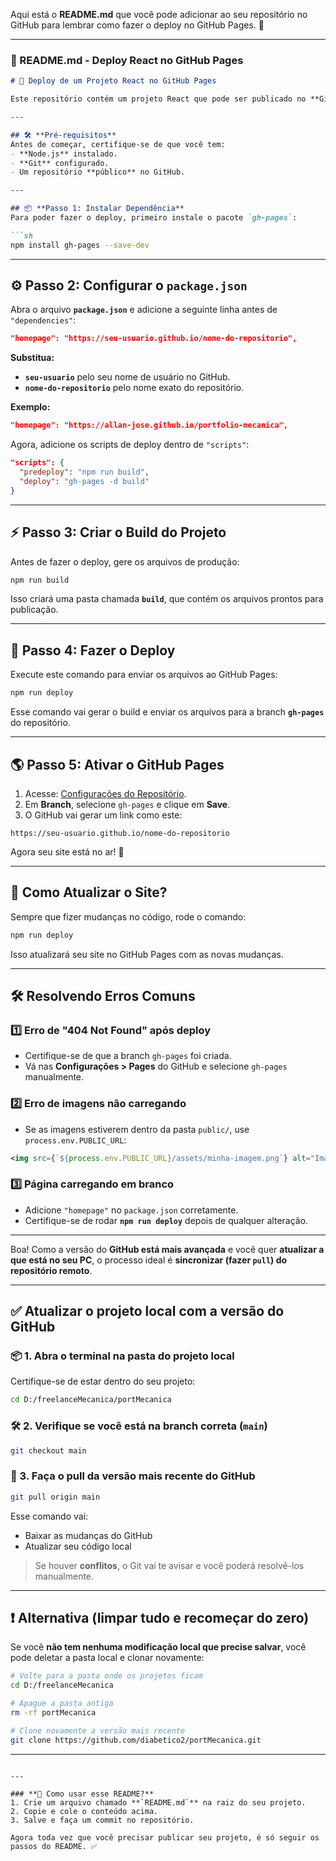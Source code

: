 Aqui está o **README.md** que você pode adicionar ao seu repositório no GitHub para lembrar como fazer o deploy no GitHub Pages. 🎯

---

### **📌 README.md - Deploy React no GitHub Pages**

```md
# 🚀 Deploy de um Projeto React no GitHub Pages

Este repositório contém um projeto React que pode ser publicado no **GitHub Pages** facilmente.

---

## 🛠️ **Pré-requisitos**
Antes de começar, certifique-se de que você tem:
- **Node.js** instalado.
- **Git** configurado.
- Um repositório **público** no GitHub.

---

## 📦 **Passo 1: Instalar Dependência**
Para poder fazer o deploy, primeiro instale o pacote `gh-pages`:

```sh
npm install gh-pages --save-dev
```

---

## ⚙️ **Passo 2: Configurar o `package.json`**
Abra o arquivo **`package.json`** e adicione a seguinte linha antes de `"dependencies"`:

```json
"homepage": "https://seu-usuario.github.io/nome-do-repositorio",
```

**Substitua:**
- **`seu-usuario`** pelo seu nome de usuário no GitHub.
- **`nome-do-repositorio`** pelo nome exato do repositório.

**Exemplo:**
```json
"homepage": "https://allan-jose.github.io/portfolio-mecanica",
```

Agora, adicione os scripts de deploy dentro de `"scripts"`:

```json
"scripts": {
  "predeploy": "npm run build",
  "deploy": "gh-pages -d build"
}
```

---

## ⚡ **Passo 3: Criar o Build do Projeto**
Antes de fazer o deploy, gere os arquivos de produção:

```sh
npm run build
```

Isso criará uma pasta chamada **`build`**, que contém os arquivos prontos para publicação.

---

## 🚀 **Passo 4: Fazer o Deploy**
Execute este comando para enviar os arquivos ao GitHub Pages:

```sh
npm run deploy
```

Esse comando vai gerar o build e enviar os arquivos para a branch **`gh-pages`** do repositório.

---

## 🌎 **Passo 5: Ativar o GitHub Pages**
1. Acesse: [Configurações do Repositório](https://github.com/seu-usuario/nome-do-repositorio/settings/pages).
2. Em **Branch**, selecione `gh-pages` e clique em **Save**.
3. O GitHub vai gerar um link como este:

```
https://seu-usuario.github.io/nome-do-repositorio
```

Agora seu site está no ar! 🎉

---

## 🔄 **Como Atualizar o Site?**
Sempre que fizer mudanças no código, rode o comando:

```sh
npm run deploy
```

Isso atualizará seu site no GitHub Pages com as novas mudanças.

---

## 🛠 **Resolvendo Erros Comuns**
### **1️⃣ Erro de "404 Not Found" após deploy**
- Certifique-se de que a branch `gh-pages` foi criada.
- Vá nas **Configurações > Pages** do GitHub e selecione `gh-pages` manualmente.

### **2️⃣ Erro de imagens não carregando**
- Se as imagens estiverem dentro da pasta `public/`, use `process.env.PUBLIC_URL`:

```jsx
<img src={`${process.env.PUBLIC_URL}/assets/minha-imagem.png`} alt="Imagem" />
```

### **3️⃣ Página carregando em branco**
- Adicione `"homepage"` no `package.json` corretamente.
- Certifique-se de rodar **`npm run deploy`** depois de qualquer alteração.

---
Boa! Como a versão do **GitHub está mais avançada** e você quer **atualizar a que está no seu PC**, o processo ideal é **sincronizar (fazer `pull`) do repositório remoto**.

---

## ✅ **Atualizar o projeto local com a versão do GitHub**

### 📦 1. Abra o terminal na pasta do projeto local

Certifique-se de estar dentro do seu projeto:

```bash
cd D:/freelanceMecanica/portMecanica
```

### 🛠️ 2. Verifique se você está na branch correta (`main`)

```bash
git checkout main
```

### 🔄 3. Faça o pull da versão mais recente do GitHub

```bash
git pull origin main
```

Esse comando vai:
- Baixar as mudanças do GitHub
- Atualizar seu código local

> Se houver **conflitos**, o Git vai te avisar e você poderá resolvê-los manualmente.

---

## ❗ Alternativa (limpar tudo e recomeçar do zero)

Se você **não tem nenhuma modificação local que precise salvar**, você pode deletar a pasta local e clonar novamente:

```bash
# Volte para a pasta onde os projetos ficam
cd D:/freelanceMecanica

# Apague a pasta antiga
rm -rf portMecanica

# Clone novamente a versão mais recente
git clone https://github.com/diabetico2/portMecanica.git
```

---


```

---

### **💾 Como usar esse README?**
1. Crie um arquivo chamado **`README.md`** na raiz do seu projeto.
2. Copie e cole o conteúdo acima.
3. Salve e faça um commit no repositório.

Agora toda vez que você precisar publicar seu projeto, é só seguir os passos do README. ✅
